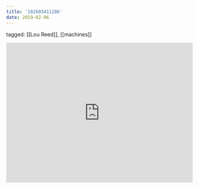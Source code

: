 ```yaml
---
title: '182603411286'
date: 2019-02-06
---
```

tagged: [[Lou Reed]], [[machines]]
<iframe allow="accelerometer; autoplay; clipboard-write; encrypted-media; gyroscope; picture-in-picture" allowfullscreen="" frameborder="0" height="375" id="youtube_iframe" src="https://www.youtube.com/embed/9I5OtlKjzJo?feature=oembed&amp;enablejsapi=1&amp;origin=https://safe.txmblr.com&amp;wmode=opaque" width="500"></iframe>